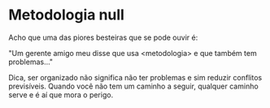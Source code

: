 # Metodologia null

Acho que uma das piores besteiras que se pode ouvir é:

"Um gerente amigo meu disse que usa &lt;metodologia&gt; e que também tem problemas..."

Dica, ser organizado não significa não ter problemas e sim reduzir conflitos previsíveis. Quando você não tem um caminho a seguir, qualquer caminho serve e é aí que mora o perigo.

